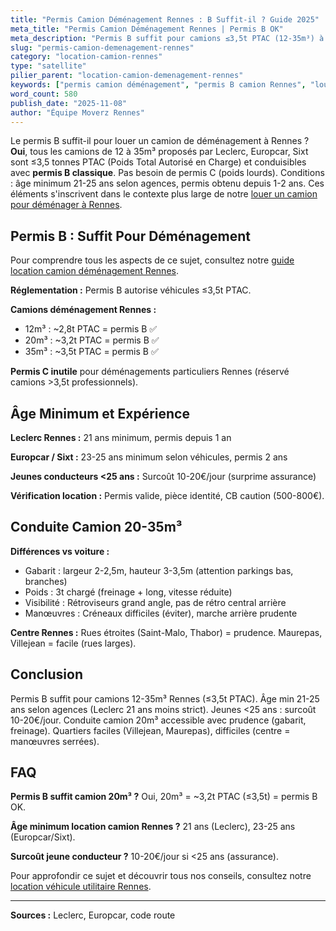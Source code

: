 ```yaml
---
title: "Permis Camion Déménagement Rennes : B Suffit-il ? Guide 2025"
meta_title: "Permis Camion Déménagement Rennes | Permis B OK"
meta_description: "Permis B suffit pour camions ≤3,5t PTAC (12-35m³) à Rennes. Âge min 21-25 ans. Jeune conducteur surcoût 10-20€. Pas de permis C nécessaire."
slug: "permis-camion-demenagement-rennes"
category: "location-camion-rennes"
type: "satellite"
pilier_parent: "location-camion-demenagement-rennes"
keywords: ["permis camion déménagement", "permis B camion Rennes", "louer camion permis"]
word_count: 580
publish_date: "2025-11-08"
author: "Équipe Moverz Rennes"
---
```


Le permis B suffit-il pour louer un camion de déménagement à Rennes ? **Oui**, tous les camions de 12 à 35m³ proposés par Leclerc, Europcar, Sixt sont ≤3,5 tonnes PTAC (Poids Total Autorisé en Charge) et conduisibles avec **permis B classique**. Pas besoin de permis C (poids lourds). Conditions : âge minimum 21-25 ans selon agences, permis obtenu depuis 1-2 ans. Ces éléments s'inscrivent dans le contexte plus large de notre [louer un camion pour déménager à Rennes](/blog/demenagement-rennes/location-camion-demenagement-rennes).

## Permis B : Suffit Pour Déménagement

Pour comprendre tous les aspects de ce sujet, consultez notre [guide location camion déménagement Rennes](/blog/demenagement-rennes/location-camion-demenagement-rennes).

**Réglementation :** Permis B autorise véhicules ≤3,5t PTAC.

**Camions déménagement Rennes :**
- 12m³ : ~2,8t PTAC = permis B ✅
- 20m³ : ~3,2t PTAC = permis B ✅
- 35m³ : ~3,5t PTAC = permis B ✅

**Permis C inutile** pour déménagements particuliers Rennes (réservé camions >3,5t professionnels).

## Âge Minimum et Expérience

**Leclerc Rennes :** 21 ans minimum, permis depuis 1 an

**Europcar / Sixt :** 23-25 ans minimum selon véhicules, permis 2 ans

**Jeunes conducteurs <25 ans :** Surcoût 10-20€/jour (surprime assurance)

**Vérification location :** Permis valide, pièce identité, CB caution (500-800€).

## Conduite Camion 20-35m³

**Différences vs voiture :**
- Gabarit : largeur 2-2,5m, hauteur 3-3,5m (attention parkings bas, branches)
- Poids : 3t chargé (freinage + long, vitesse réduite)
- Visibilité : Rétroviseurs grand angle, pas de rétro central arrière
- Manœuvres : Créneaux difficiles (éviter), marche arrière prudente

**Centre Rennes :** Rues étroites (Saint-Malo, Thabor) = prudence. Maurepas, Villejean = facile (rues larges).

## Conclusion

Permis B suffit pour camions 12-35m³ Rennes (≤3,5t PTAC). Âge min 21-25 ans selon agences (Leclerc 21 ans moins strict). Jeunes <25 ans : surcoût 10-20€/jour. Conduite camion 20m³ accessible avec prudence (gabarit, freinage). Quartiers faciles (Villejean, Maurepas), difficiles (centre = manœuvres serrées).

## FAQ

**Permis B suffit camion 20m³ ?**
Oui, 20m³ = ~3,2t PTAC (≤3,5t) = permis B OK.

**Âge minimum location camion Rennes ?**
21 ans (Leclerc), 23-25 ans (Europcar/Sixt).

**Surcoût jeune conducteur ?**
10-20€/jour si <25 ans (assurance).

Pour approfondir ce sujet et découvrir tous nos conseils, consultez notre [location véhicule utilitaire Rennes](/blog/demenagement-rennes/location-camion-demenagement-rennes).

---
**Sources :** Leclerc, Europcar, code route

